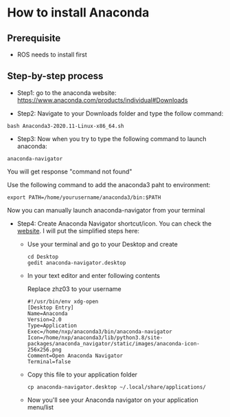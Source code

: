 # How to install Anaconda

## Prerequisite

- ROS needs to install first

## Step-by-step process

- Step1: go to the anaconda website:  https://www.anaconda.com/products/individual#Downloads

- Step2: Navigate to your Downloads folder and type the follow command: 

```
bash Anaconda3-2020.11-Linux-x86_64.sh
```

- Step3: Now when you try to type the following command to launch anaconda:

```
anaconda-navigator
```

You will get response "command not found"

Use the following command to add the anaconda3 paht to environment:

```
export PATH=/home/yourusername/anaconda3/bin:$PATH
```

Now you can manually launch anaconda-navigator from your terminal

- Step4: Create Anaconda Navigator shortcut/icon. You can check the [website](https://dannyda.com/2020/03/21/how-to-create-shortcut-icon-for-anaconda-anaconda3-navigator-launch-anaconda-navigator-in-linux-debian-ubuntu-kali-linux/). I will put the simplified steps here:

  - Use your terminal and go to your Desktop and create 

    ```
    cd Desktop
    gedit anaconda-navigator.desktop
    ```

  - In your text editor and enter following contents

    Replace zhz03 to your username

    ```
    #!/usr/bin/env xdg-open
    [Desktop Entry]
    Name=Anaconda
    Version=2.0
    Type=Application
    Exec=/home/nxp/anaconda3/bin/anaconda-navigator
    Icon=/home/nxp/anaconda3/lib/python3.8/site-packages/anaconda_navigator/static/images/anaconda-icon-256x256.png
    Comment=Open Anaconda Navigator
    Terminal=false
    ```

  - Copy this file to your application folder

    ```
    cp anaconda-navigator.desktop ~/.local/share/applications/
    ```

  - Now you'll see your Anaconda navigator on your application menu/list

    

